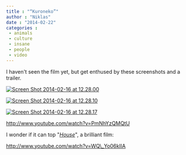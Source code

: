 ```yaml
---
title : "“Kuroneko”"
author : "Niklas"
date : "2014-02-22"
categories : 
 - animals
 - culture
 - insane
 - people
 - video
---
```


I haven't seen the film yet, but get enthused by these screenshots and a trailer.

[![Screen Shot 2014-02-16 at 12.28.00](https://niklasblog.com/wp-content/Screen-Shot-2014-02-16-at-12.28.00-510x224.png)](https://niklasblog.com/wp-content/Screen-Shot-2014-02-16-at-12.28.00.png)

[![Screen Shot 2014-02-16 at 12.28.10](https://niklasblog.com/wp-content/Screen-Shot-2014-02-16-at-12.28.10-510x225.png)](https://niklasblog.com/wp-content/Screen-Shot-2014-02-16-at-12.28.10.png)

[![Screen Shot 2014-02-16 at 12.28.17](https://niklasblog.com/wp-content/Screen-Shot-2014-02-16-at-12.28.17-510x227.png)](https://niklasblog.com/wp-content/Screen-Shot-2014-02-16-at-12.28.17.png)

http://www.youtube.com/watch?v=PmNhYzQMQtU

I wonder if it can top "[_House_](http://www.criterion.com/films/27523-house)", a brilliant film:

http://www.youtube.com/watch?v=WQ\_Yo06kIIA
